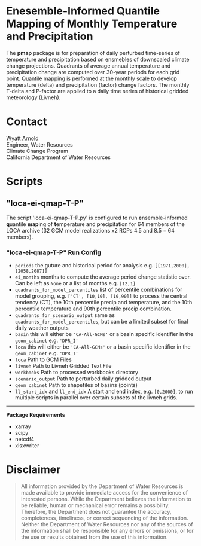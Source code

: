# Enesemble-Informed Quantile Mapping of Monthly Temperature and Precipitation

The **pmap** package is for preparation of daily perturbed time-series of temperature and precipitation based on ensmebles of downscaled climate change projections. Quadrants of average annual temperature and precipitation change are computed over 30-year periods for each grid point. Quantile mapping is performed at the monthly scale to develop temperature (delta) and precipitation (factor) change factors. The monthly T-delta and P-factor are applied to a daily time series of historical gridded meteorology (Livneh).

# Contact
[Wyatt Arnold](mailto:wyatt.arnold@water.ca.gov)<br>
Engineer, Water Resources<br>
Climate Change Program<br>
California Department of Water Resources

# Scripts
## "loca-ei-qmap-T-P"
The script 'loca-ei-qmap-T-P.py' is configured to run **e**nsemble-**i**nformed **q**uantile **map**ing of **t**emperature and **p**recipitation for 64 members of the LOCA archive (32 GCM model realizations x2 RCPs 4.5 and 8.5 = 64 members).

### "loca-ei-qmap-T-P" Run Config
- `periods`
 	the guture and historical period for analysis 
    e.g. `[[1971,2000],[2058,2087]]`
- `ei_months`
    months to compute the average period change statistic over. Can be left as `None` or a list of months e.g. `[12,1]`
- `quadrants_for_model_percentiles`
    list of percentile combinations for model grouping, e.g. `['CT', [10,10], [10,90]]` to process the central tendency (CT), the 10th percentile  precip and temperature, and the 10th percentile temperature and 90th percentile precip combination.
- `quadrants_for_scenario_output`
    same as `quadrants_for_model_percentiles`, but can be a limited subset for final daily weather outputs
- `basin`
    this will either be `'CA-All-GCMs'` or a basin specific identifier in the `geom_cabinet` e.g. `'DPR_I'`
- `loca`
    this will either be `'CA-All-GCMs'` or a basin specific identifier in the `geom_cabinet` e.g. `'DPR_I'`
- `loca`
    Path to GCM Files
- `livneh`
    Path to Livneh Gridded Text File
- `workbooks`
    Path to processed workbooks directory
- `scenario_output`
    Path to perturbed daily gridded output
- `geom_cabinet`
    Path to shapefiles of basins (points)
- `ll_start_idx` and `ll_end_idx`
    A start and end index, e.g. `[0,2000]`, to run multiple scripts in parallel over certain subsets of the livneh grids.

---
**Package Requirements**
- xarray
- scipy
- netcdf4
- xlsxwriter

# Disclaimer
> All information provided by the Department of Water Resources is made available to provide immediate access for the convenience of interested persons. While the Department believes the information to be reliable, human or mechanical error remains a possibility. Therefore, the Department does not guarantee the accuracy, completeness, timeliness, or correct sequencing of the information. Neither the Department of Water Resources nor any of the sources of the information shall be responsible for any errors or omissions, or for the use or results obtained from the use of this information.
